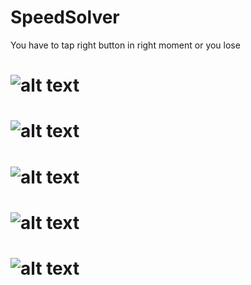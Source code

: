 # SpeedSolver
You have to tap right button in right moment or you lose
# ![alt text](https://github.com/PanVova/SpeedSolver/blob/master/1.jpg)
# ![alt text](https://github.com/PanVova/SpeedSolver/blob/master/2.jpg)
# ![alt text](https://github.com/PanVova/SpeedSolver/blob/master/3.jpg)
# ![alt text](https://github.com/PanVova/SpeedSolver/blob/master/4.jpg)
# ![alt text](https://github.com/PanVova/SpeedSolver/blob/master/5.jpg)
